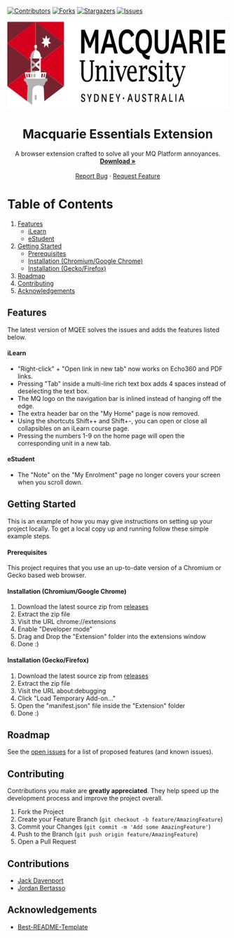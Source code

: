[![Contributors][contributors-shield]][contributors-url]
[![Forks][forks-shield]][forks-url]
[![Stargazers][stars-shield]][stars-url]
[![Issues][issues-shield]][issues-url]



<p align="center">
    <a href="https://github.com/KabirAcharya/MQEE">
        <img src="/MQ.svg" alt="Logo" width="100%" height="200">
    </a>
</p>

<h1 align="center">Macquarie Essentials Extension</h1>

<p align="center">
    A browser extension crafted to solve all your MQ Platform annoyances.
    <br />
    <a href="https://github.com/KabirAcharya/MQEE/releases"><strong>Download »</strong></a>
    <br />
    <br />
    <a href="https://github.com/KabirAcharya/MQEE/issues">Report Bug</a>
    ·
    <a href="https://github.com/KabirAcharya/MQEE/issues">Request Feature</a>
</p>

<h1>Table of Contents</h1>
<ol>
    <li>
        <a href="#features">Features</a>
        <ul>
            <li><a href="#ilearn">iLearn</a></li>
            <li><a href="#estudent">eStudent</a></li>
        </ul>
    </li>
    <li>
        <a href="#getting-started">Getting Started</a>
        <ul>
            <li><a href="#prerequisites">Prerequisites</a></li>
            <li><a href="#installation-chromiumgoogle-chrome">Installation (Chromium/Google Chrome)</a></li>
            <li><a href="#installation-geckofirefox">Installation (Gecko/Firefox)</a></li>
        </ul>
    </li>
    <li><a href="#roadmap">Roadmap</a></li>
    <li><a href="#contributing">Contributing</a></li>
    <li><a href="#acknowledgements">Acknowledgements</a></li>
</ol>





## Features

The latest version of MQEE solves the issues and adds the features listed below.

<h4>iLearn</h4>

- "Right-click" + "Open link in new tab" now works on Echo360 and PDF links.
- Pressing "Tab" inside a multi-line rich text box adds 4 spaces instead of deselecting the text box.
- The MQ logo on the navigation bar is inlined instead of hanging off the edge.
- The extra header bar on the "My Home" page is now removed.
- Using the shortcuts Shift++ and Shift+-, you can open or close all collapsibles on an iLearn course page.
- Pressing the numbers 1-9 on the home page will open the corresponding unit in a new tab.

<h4>eStudent</h4>

- The "Note" on the "My Enrolment" page no longer covers your screen when you scroll down.

## Getting Started

This is an example of how you may give instructions on setting up your project locally.
To get a local copy up and running follow these simple example steps.

<h4>Prerequisites</h4>

This project requires that you use an up-to-date version of a Chromium or Gecko based web browser.

<h4>Installation (Chromium/Google Chrome)</h4>

1. Download the latest source zip from [releases][releases-url]
2. Extract the zip file
3. Visit the URL chrome://extensions
4. Enable "Developer mode"
5. Drag and Drop the "Extension" folder into the extensions window
6. Done :)

<h4>Installation (Gecko/Firefox)</h4>

1. Download the latest source zip from [releases][releases-url]
2. Extract the zip file
3. Visit the URL about:debugging
4. Click "Load Temporary Add-on..."
5. Open the "manifest.json" file inside the "Extension" folder
6. Done :)



## Roadmap

See the [open issues](https://github.com/KabirAcharya/MQEE/issues) for a list of proposed features (and known issues).



## Contributing

Contributions you make are **greatly appreciated**. They help speed up the development process and improve the project overall.

1. Fork the Project
2. Create your Feature Branch (`git checkout -b feature/AmazingFeature`)
3. Commit your Changes (`git commit -m 'Add some AmazingFeature'`)
4. Push to the Branch (`git push origin feature/AmazingFeature`)
5. Open a Pull Request

## Contributions
* [Jack Davenport](https://github.com/Romejanic)
* [Jordan Bertasso](https://github.com/jordanbertasso)

## Acknowledgements
* [Best-README-Template](https://github.com/othneildrew/Best-README-Template)




[contributors-shield]: https://img.shields.io/github/contributors/KabirAcharya/MQEE.svg?style=for-the-badge
[contributors-url]: https://github.com/KabirAcharya/MQEE/graphs/contributors
[forks-shield]: https://img.shields.io/github/forks/KabirAcharya/MQEE.svg?style=for-the-badge
[forks-url]: https://github.com/KabirAcharya/MQEE/network/members
[stars-shield]: https://img.shields.io/github/stars/KabirAcharya/MQEE.svg?style=for-the-badge
[stars-url]: https://github.com/KabirAcharya/MQEE/stargazers
[issues-shield]: https://img.shields.io/github/issues/KabirAcharya/MQEE.svg?style=for-the-badge
[issues-url]: https://github.com/KabirAcharya/MQEE/issues
[ releases-url ]: https://github.com/KabirAcharya/MQEE/releases
